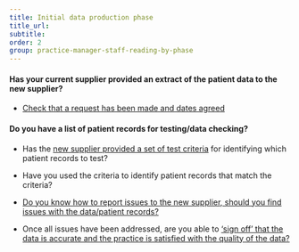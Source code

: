 ```yaml
---
title: Initial data production phase
title_url:
subtitle: 
order: 2
group: practice-manager-staff-reading-by-phase
---
```


#### Has your current supplier provided an extract of the patient data to the new supplier?

* [Check that a request has been made and dates agreed](/prm-practice-migration/guide/get-started#agree-a-provisional-go-live-date)

#### Do you have a list of patient records for testing/data checking?

* Has the [new supplier provided a set of test criteria](/prm-practice-migration/guide/pre-migration-tasks#data-checking-preparation) for identifying which patient records to test?

* Have you used the criteria to identify patient records that match the criteria?

* [Do you know how to report issues to the new supplier, should you find issues with the data/patient records?](/prm-practice-migration/guide/initial-data-production#reporting-issues-with-data)
<!-- [GAP] Needs rewording; will be based on new process -->

* Once all issues have been addressed, are you able to [‘sign off’ that the data is accurate and the practice is satisfied with the quality of the data?](/prm-practice-migration/guide/initial-data-production#signing-off-the-data-checking)
